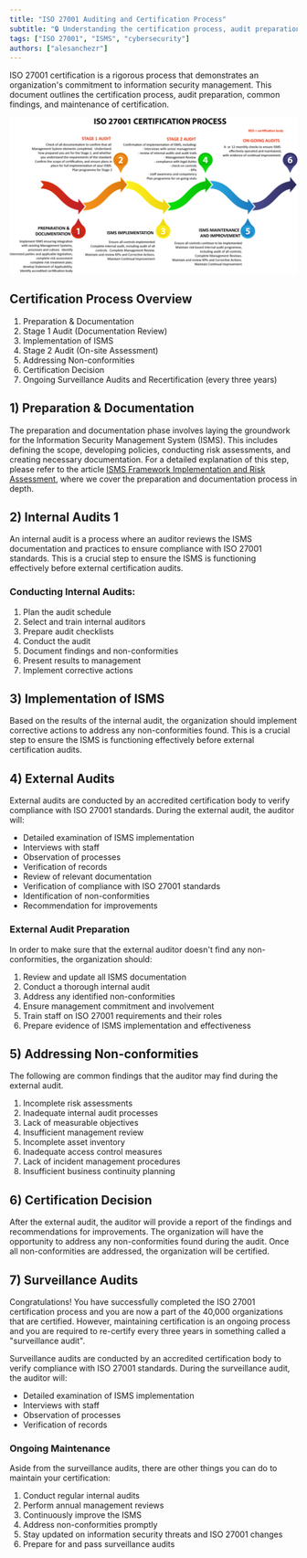 ```yaml
---
title: "ISO 27001 Auditing and Certification Process"
subtitle: "🔒 Understanding the certification process, audit preparation, common findings, and maintenance of certification"
tags: ["ISO 27001", "ISMS", "cybersecurity"]
authors: ["alesanchezr"]
---
```


ISO 27001 certification is a rigorous process that demonstrates an organization's commitment to information security management. This document outlines the certification process, audit preparation, common findings, and maintenance of certification.

![iso-27001-certification-process](../assets/11-ISO-27001/iso-27001-process.png)

## Certification Process Overview

1. Preparation & Documentation
2. Stage 1 Audit (Documentation Review)
3. Implementation of ISMS
4. Stage 2 Audit (On-site Assessment)
5. Addressing Non-conformities
6. Certification Decision
7. Ongoing Surveillance Audits and Recertification (every three years)

## 1) Preparation & Documentation

The preparation and documentation phase involves laying the groundwork for the Information Security Management System (ISMS). This includes defining the scope, developing policies, conducting risk assessments, and creating necessary documentation. For a detailed explanation of this step, please refer to the article [ISMS Framework Implementation and Risk Assessment](./isms-framework-and-risk-assessment.md), where we cover the preparation and documentation process in depth.

## 2) Internal Audits 1

An internal audit is a process where an auditor reviews the ISMS documentation and practices to ensure compliance with ISO 27001 standards. This is a crucial step to ensure the ISMS is functioning effectively before external certification audits.

### Conducting Internal Audits:

1. Plan the audit schedule
2. Select and train internal auditors
3. Prepare audit checklists
4. Conduct the audit
5. Document findings and non-conformities
6. Present results to management
7. Implement corrective actions

## 3) Implementation of ISMS

Based on the results of the internal audit, the organization should implement corrective actions to address any non-conformities found. This is a crucial step to ensure the ISMS is functioning effectively before external certification audits.

## 4) External Audits

External audits are conducted by an accredited certification body to verify compliance with ISO 27001 standards. During the external audit, the auditor will: 

- Detailed examination of ISMS implementation
- Interviews with staff
- Observation of processes
- Verification of records
- Review of relevant documentation
- Verification of compliance with ISO 27001 standards
- Identification of non-conformities
- Recommendation for improvements   

### External Audit Preparation

In order to make sure that the external auditor doesn't find any non-conformities, the organization should:

1. Review and update all ISMS documentation
2. Conduct a thorough internal audit
3. Address any identified non-conformities
4. Ensure management commitment and involvement
5. Train staff on ISO 27001 requirements and their roles
6. Prepare evidence of ISMS implementation and effectiveness

## 5) Addressing Non-conformities

The following are common findings that the auditor may find during the external audit.

1. Incomplete risk assessments
2. Inadequate internal audit processes
3. Lack of measurable objectives
4. Insufficient management review
5. Incomplete asset inventory
6. Inadequate access control measures
7. Lack of incident management procedures
8. Insufficient business continuity planning

## 6) Certification Decision

After the external audit, the auditor will provide a report of the findings and recommendations for improvements. The organization will have the opportunity to address any non-conformities found during the audit. Once all non-conformities are addressed, the organization will be certified.

## 7) Surveillance Audits

Congratulations! You have successfully completed the ISO 27001 certification process and you are now a part of the 40,000 organizations that are certified. However, maintaining certification is an ongoing process and you are required to re-certify every three years in something called a "surveillance audit".

Surveillance audits are conducted by an accredited certification body to verify compliance with ISO 27001 standards. During the surveillance audit, the auditor will:

- Detailed examination of ISMS implementation
- Interviews with staff
- Observation of processes
- Verification of records

### Ongoing Maintenance

Aside from the surveillance audits, there are other things you can do to maintain your certification:

1. Conduct regular internal audits
2. Perform annual management reviews
3. Continuously improve the ISMS
4. Address non-conformities promptly
5. Stay updated on information security threats and ISO 27001 changes
6. Prepare for and pass surveillance audits
